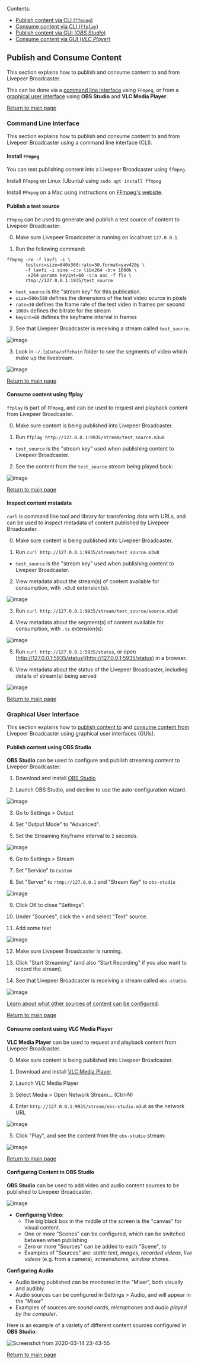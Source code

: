 Contents:

- [Publish content via CLI (`ffmpeg`)](#command-line-interface)
- [Consume content via CLI (`ffplay`)](#consume-content-using-ffplay)
- [Publish content via GUI (_OBS Studio_)](#command-line-interface)
- [Consume content via GUI (_VLC Player_)](#consume-content-using-ffplay)

## Publish and Consume Content

This section explains how to publish and consume content to and from Livepeer Broadcaster.

This can be done via a [command line interface](#command-line-interface) using `FFmpeg`, or from a [graphical user interface](#graphical-user-interface) using **OBS Studio** and **VLC Media Player**.

[Return to main page](./README.md#next-steps)

### Command Line Interface

This section explains how to publish and consume content to and from Livepeer Broadcaster using a command line interface (CLI).

#### Install `FFmpeg`

You can test publishing content into a Livepeer Broadcaster using `ffmpeg`.

Install `FFmpeg` on Linux (Ubuntu) using `sudo apt install ffmpeg`

Install `FFmpeg` on a Mac using instructions on [FFmpeg's website](https://www.ffmpeg.org/download.html#build-mac).

#### Publish a test source

`FFmpeg` can be used to generate and publish a test source of content to Livepeer Broadcaster:

0. Make sure Livepeer Broadcaster is running on localhost `127.0.0.1`.

1. Run the following command:
```
ffmpeg -re -f lavfi -i \
       testsrc=size=640x360:rate=30,format=yuv420p \
       -f lavfi -i sine -c:v libx264 -b:v 1000k \
       -x264-params keyint=60 -c:a aac -f flv \
       rtmp://127.0.0.1:1935/test_source
```
  - `test_source` is the "stream key" for this publication.
  - `size=500x500` defines the dimensions of the test video source in pixels
  - `rate=30` defines the frame rate of the test video in frames per second
  - `1000k` defines the bitrate for the stream
  - `keyint=60` defines the keyframe interval in frames
  
2. See that Livepeer Broadcaster is receiving a stream called `test_source`.

![image](https://github.com/videoDAC/livepeer-broadcaster/assets/2212651/136b17be-2d04-46af-93d0-649e6ef14b1f)

3. Look in `~/.lpData/offchain` folder to see the segments of video which make up the livestream.

![image](https://user-images.githubusercontent.com/2212651/112746828-24014f80-8fcf-11eb-997d-7fa956a74950.png)

[Return to main page](./README.md#next-steps)

#### Consume content using ffplay

`ffplay` is part of `FFmpeg`, and can be used to request and playback content from Livepeer Broadcaster.

0. Make sure content is being published into Livepeer Broadcaster.

1. Run `ffplay http://127.0.0.1:9935/stream/test_source.m3u8`

  - `test_source` is the "stream key" used when publishing content to Livepeer Broadcaster.

2. See the content from the `test_source` stream being played back:

![image](https://github.com/videoDAC/livepeer-broadcaster/assets/2212651/7025bbf5-b7bc-45b3-bc19-f64d3841e3ff)

[Return to main page](./README.md#next-steps)

#### Inspect content metadata

`curl` is command line tool and library for transferring data with URLs, and can be used to inspect metadata of content published by Livepeer Broadcaster.

0. Make sure content is being published into Livepeer Broadcaster.

1. Run `curl http://127.0.0.1:9935/stream/test_source.m3u8`

  - `test_source` is the "stream key" used when publishing content to Livepeer Broadcaster.

2. View metadata about the stream(s) of content available for consumption, with `.m3u8` extension(s):

![image](https://github.com/videoDAC/livepeer-broadcaster/assets/2212651/e7f69af6-f8c9-4b37-919d-3ea41a34b844)

3. Run `curl http://127.0.0.1:9935/stream/test_source/source.m3u8`

4. View metadata about the segment(s) of content available for consumption, with `.ts` extension(s):

![image](https://github.com/videoDAC/livepeer-broadcaster/assets/2212651/250f3914-eab8-4b18-821d-68f417a8607b)

5. Run `curl http://127.0.0.1:5935/status`, or open [http://127.0.0.1:5935/status](http://127.0.0.1:5935/status) in a browser.

6. View metadata about the status of the Livepeer Broadcaster, including details of stream(s) being served

![image](https://github.com/videoDAC/livepeer-broadcaster/assets/2212651/dcbd841d-c68d-459c-805e-f530cdb186a6)

[Return to main page](./README.md#next-steps)

### Graphical User Interface

This section explains how to [publish content to](#publish-content-using-obs-studio) and [consume content from](#consume-content-using-vlc-media-player) Livepeer Broadcaster using graphical user interfaces (GUIs).

#### Publish content using OBS Studio

**OBS Studio** can be used to configure and publish streaming content to Livepeer Broadcaster:

1. Download and install [OBS Studio](https://obsproject.com/)

2. Launch OBS Studio, and decline to use the auto-configuration wizard.

![image](https://user-images.githubusercontent.com/2212651/79856956-ae6a2800-83ea-11ea-8e06-e807979bc9db.png)

3. Go to Settings > Output

4. Set "Output Mode" to "Advanced".

5. Set the Streaming Keyframe interval to `2` seconds.

![image](https://user-images.githubusercontent.com/2212651/79845125-398ef200-83da-11ea-911f-709778a75610.png)

6. Go to Settings >  Stream

7. Set "Service" to `Custom`

8. Set "Server" to `rtmp://127.0.0.1` and "Stream Key" to `obs-studio`

![image](https://user-images.githubusercontent.com/2212651/79847130-eb2f2280-83dc-11ea-86f9-de27a4d3686d.png)

9. Click OK to close "Settings".

10. Under "Sources", click the `+` and select "Text" source.

11. Add some text

![image](https://user-images.githubusercontent.com/2212651/79850922-3861c300-83e2-11ea-973c-e9ab1f9a49c1.png)

12. Make sure Livepeer Broadcaster is running.

13. Click "Start Streaming" (and also "Start Recording" if you also want to record the stream).

14. See that Livepeer Broadcaster is receiving a stream called `obs-studio`.

![image](https://github.com/videoDAC/livepeer-broadcaster/assets/2212651/c2c17faf-96cf-4dce-abfd-e375505afe1b)

[Learn about what other sources of content can be configured](#configuring-content-in-obs-studio).

[Return to main page](./README.md#next-steps)

#### Consume content using VLC Media Player

**VLC Media Player** can be used to request and playback content from Livepeer Broadcaster.

0. Make sure content is being published into Livepeer Broadcaster.

1. Download and install [VLC Media Player](https://www.videolan.org/vlc/index.html)

2. Launch VLC Media Player

3. Select Media > Open Network Stream... (Ctrl-N)

4. Enter `http://127.0.0.1:9935/stream/obs-studio.m3u8` as the network URL

![image](https://github.com/videoDAC/livepeer-broadcaster/assets/2212651/e62b3a52-1043-4255-b36a-4c2d552ddcdd)

5. Click "Play", and see the content from the `obs-studio` stream:

![image](https://user-images.githubusercontent.com/2212651/79851134-88408a00-83e2-11ea-949d-98bbab60a7c0.png)

[Return to main page](./README.md#next-steps)

#### Configuring Content in OBS Studio

**OBS Studio** can be used to add video and audio content sources to be published to Livepeer Broadcaster.

![image](https://user-images.githubusercontent.com/2212651/79856956-ae6a2800-83ea-11ea-8e06-e807979bc9db.png)

- **Configuring Video**:
  - The big black box in the middle of the screen is the "canvas" for visual content.
  - One or more "Scenes" can be configured, which can be switched between when publishing
  - Zero or more "Sources" can be added to each "Scene", to 
  - Examples of "Sources" are: _static text_, _images_, _recorded videos_, _live videos_ (e.g. from a camera), _screenshares_, _window shares_.

**Configuring Audio**
  - Audio being published can be monitored in the "Mixer", both visually and audibly
  - Audio sources can be configured in Settings > Audio, and will appear in the "Mixer"
  - Examples of sources are _sound cards_, _microphones_ and _audio played by the computer_.

Here is an example of a variety of different content sources configured in **OBS Studio**:

![Screenshot from 2020-03-14 23-43-55](https://user-images.githubusercontent.com/2212651/80687655-3eddf200-8ae8-11ea-809e-235acc9d8abf.png)

[Return to main page](./README.md#next-steps)
